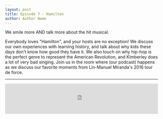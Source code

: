 ```yaml
---
layout: post
title: Episode 7 - Hamilton
author: Author Name
---
```

We smile more AND talk more about the hit musical.

Everybody loves "Hamilton", and your hosts are no exception! 
We discuss our own experiences with learning history, and talk about why kids these days don't know how good they have it. We also touch on why hip-hop is the perfect genre to represent the American Revolution, and Kimberley does a lot of very bad singing. 
Join us in the room where (our podcast) happens as we discuss our favorite moments from Lin-Manuel Miranda's 2016 tour de force. 

----- 

<iframe src="https://www.podbean.com/media/player/e7exm-6ca493?from=yiiadmin&skin=1&btn-skin=103&share=1&fonts=Helvetica&auto=0&download=0&rtl=0" scrolling="no" data-name="pb-iframe-player" frameborder="0" width="100%" height="100"></iframe>
